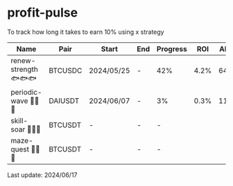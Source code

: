 # profit-pulse
To track how long it takes to earn 10% using x strategy

|Name|Pair|Start|End|Progress|ROI|APR|Drawdown|
|----|----|----|----|----|----|----|----|
|renew-strength 🐟🐟🐟|BTCUSDC|2024/05/25|-|42%|4.2%|64%|1%|
|periodic-wave 🌊🌊🌊|DAIUSDT|2024/06/07|-|3%|0.3%|11%|-|
|skill-soar 🦜🦜🦜|BTCUSDT|-|-|-|
|maze-quest 🐹🐹🐹|BTCUSDT|-|-|-|

Last update: 2024/06/17
